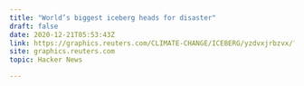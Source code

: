 ```yaml
---
title: "World’s biggest iceberg heads for disaster"
draft: false
date: 2020-12-21T05:53:43Z
link: https://graphics.reuters.com/CLIMATE-CHANGE/ICEBERG/yzdvxjrbzvx/?utm_medium=RSS&utm_source=hune
site: graphics.reuters.com
topic: Hacker News  

---
```

